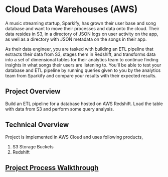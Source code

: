 # Cloud Data Warehouses (AWS)
A music streaming startup, Sparkify, has grown their user base and song database and want to move their processes and data onto the cloud. Their data resides in S3, in a directory of JSON logs on user activity on the app, as well as a directory with JSON metadata on the songs in their app.

As their data engineer, you are tasked with building an ETL pipeline that extracts their data from S3, stages them in Redshift, and transforms data into a set of dimensional tables for their analytics team to continue finding insights in what songs their users are listening to. You'll be able to test your database and ETL pipeline by running queries given to you by the analytics team from Sparkify and compare your results with their expected results.

## Project Overview
Build an ETL pipeline for a database hosted on AWS Redshift. Load the table with data from S3 and perform some query analysis.

## Technical Overview
Project is implemented in AWS Cloud and uses following products, 
1. S3 Storage Buckets
2. Redshift

## [Project Process Walkthrough](Implementing&#32;a&#32;Cloud&#32;DWH&#32;in&#32;AWS.ipynb)